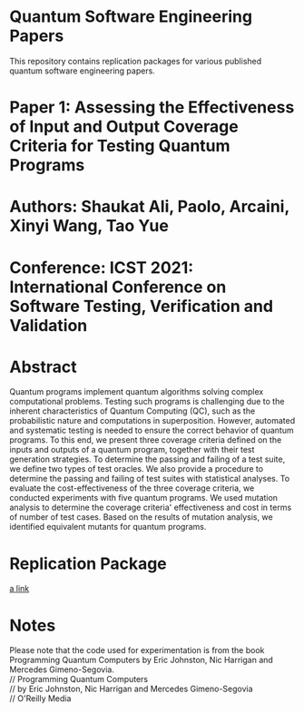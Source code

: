 # Quantum Software Engineering Papers
This repository contains replication packages for various published quantum software engineering papers. 

# Paper 1: Assessing the Effectiveness of Input and Output Coverage Criteria for Testing Quantum Programs
# Authors: Shaukat Ali, Paolo, Arcaini, Xinyi Wang, Tao Yue
# Conference: ICST 2021: International Conference on Software Testing, Verification and Validation
# Abstract
Quantum programs implement quantum algorithms solving complex computational problems. Testing such programs is challenging due to the inherent characteristics of Quantum Computing (QC), such as the probabilistic nature and computations in superposition. However, automated and systematic testing is needed to ensure the correct behavior of quantum programs. To this end, we present three coverage criteria defined on the inputs and outputs of a quantum program, together with their test generation strategies. To determine the passing and failing of a test suite, we define two types of test oracles. We also provide a procedure to determine the passing and failing of test suites with statistical analyses. To evaluate the cost-effectiveness of the three coverage criteria, we conducted experiments with five quantum programs. We used mutation analysis to determine the coverage criteria' effectiveness and cost in terms of number of test cases. Based on the results of mutation analysis, we identified equivalent mutants for quantum programs. 
# Replication Package 
[a link](https://github.com/Simula-COMPLEX/Quantum-Software-Engineering/blob/main/Quantum_Testing_Experiment.zip)
# Notes
Please note that the code used for experimentation is from the book Programming Quantum Computers by Eric Johnston, Nic Harrigan and Mercedes Gimeno-Segovia. <br/>
// Programming Quantum Computers <br/>
// by Eric Johnston, Nic Harrigan and Mercedes Gimeno-Segovia <br/>
// O'Reilly Media <br/>
